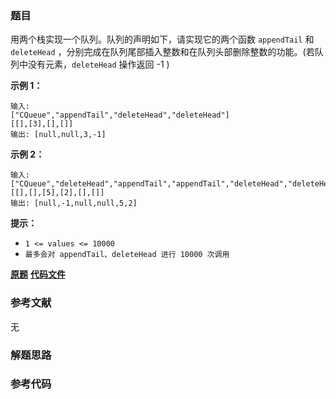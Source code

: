 ### 题目
用两个栈实现一个队列。队列的声明如下，请实现它的两个函数 `appendTail` 和 `deleteHead`
，分别完成在队列尾部插入整数和在队列头部删除整数的功能。(若队列中没有元素，`deleteHead` 操作返回 -1 )



**示例 1：**

    
    
    输入:
    ["CQueue","appendTail","deleteHead","deleteHead"]
    [[],[3],[],[]]
    输出: [null,null,3,-1]
    

**示例 2：**

    
    
    输入:
    ["CQueue","deleteHead","appendTail","appendTail","deleteHead","deleteHead"]
    [[],[],[5],[2],[],[]]
    输出: [null,-1,null,null,5,2]
    

**提示：**

  * `1 <= values <= 10000`
  * `最多会对 appendTail、deleteHead 进行 10000 次调用`

 **[原题](https://leetcode-cn.com/problems/yong-liang-ge-zhan-shi-xian-dui-lie-lcof/)**    **[代码文件]()**


### 参考文献
无

### 解题思路




### 参考代码

```go


```





